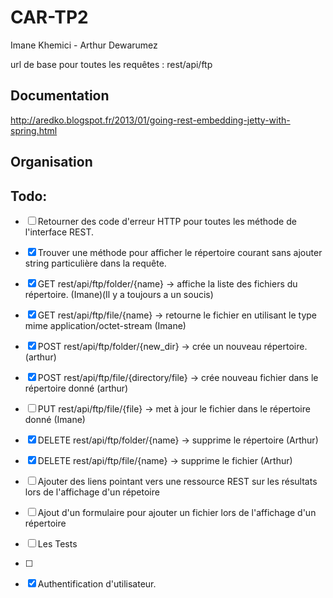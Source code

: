 CAR-TP2
=======
Imane Khemici - Arthur Dewarumez

url de base pour toutes les requêtes :
	rest/api/ftp

Documentation
-------------
http://aredko.blogspot.fr/2013/01/going-rest-embedding-jetty-with-spring.html

Organisation
------------


Todo:
-----
- [ ] Retourner des code d'erreur HTTP pour toutes les méthode de l'interface REST.
- [x] Trouver une méthode pour afficher le répertoire courant sans ajouter string particulière dans la requête.
- [x] GET rest/api/ftp/folder/{name} -> affiche la liste des fichiers du répertoire. (Imane)(Il y a toujours a un soucis)
- [x] GET rest/api/ftp/file/{name} -> retourne le fichier en utilisant le type mime application/octet-stream (Imane)

- [x] POST rest/api/ftp/folder/{new_dir} -> crée un nouveau répertoire. (arthur)
- [x] POST rest/api/ftp/file/{directory/file} -> crée nouveau fichier dans le répertoire donné (arthur)

- [ ] PUT rest/api/ftp/file/{file} -> met à jour le fichier dans le répertoire donné (Imane)

- [x] DELETE rest/api/ftp/folder/{name} -> supprime le répertoire (Arthur)
- [x] DELETE rest/api/ftp/file/{name} -> supprime le fichier (Arthur)

- [ ] Ajouter des liens pointant vers une ressource REST sur les résultats lors de l'affichage d'un répetoire

- [ ] Ajout d'un formulaire pour ajouter un fichier lors de l'affichage d'un répertoire

- [ ] Les Tests

- [ ] 

- [x] Authentification d'utilisateur.
